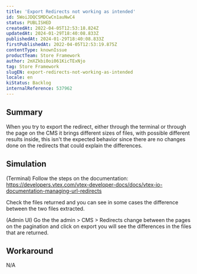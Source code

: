 ```yaml
---
title: 'Export Redirects not working as intended'
id: 5WoiJDQCSMDCwCn1auNwC4
status: PUBLISHED
createdAt: 2022-04-05T12:53:18.824Z
updatedAt: 2024-01-29T18:40:08.833Z
publishedAt: 2024-01-29T18:40:08.833Z
firstPublishedAt: 2022-04-05T12:53:19.875Z
contentType: knownIssue
productTeam: Store Framework
author: 2mXZkbi0oi061KicTExNjo
tag: Store Framework
slugEN: export-redirects-not-working-as-intended
locale: en
kiStatus: Backlog
internalReference: 537962
---
```


## Summary



When you try to export the redirect, either through the terminal or through the page on the CMS it brings different sizes of files, with possible different results inside, this isn't the expected behavior since there are no changes done on the redirects that could explain the differences.



##

## Simulation



(Terminal) Follow the steps on the documentation: https://developers.vtex.com/vtex-developer-docs/docs/vtex-io-documentation-managing-url-redirects

Check the files returned and you can see in some cases the difference between the two files extracted.

(Admin UI) Go the the admin > CMS > Redirects change between the pages on the pagination and click on export you will see the differences in the files that are returned.


##

## Workaround


N/A





